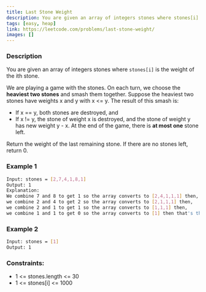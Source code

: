 ```yaml
---
title: Last Stone Weight
description: You are given an array of integers stones where stones[i] is the weight of the ith stone.
tags: [easy, heap]
link: https://leetcode.com/problems/last-stone-weight/
images: []
---
```


### Description

You are given an array of integers stones where `stones[i]` is the weight of the ith stone.

We are playing a game with the stones. On each turn, we choose the **heaviest two stones** and smash them together. Suppose the heaviest two stones have weights x and y with x <= y. The result of this smash is:

- If x == y, both stones are destroyed, and
- If x != y, the stone of weight x is destroyed, and the stone of weight y has new weight y - x.
At the end of the game, there is **at most one** stone left.

Return the weight of the last remaining stone. If there are no stones left, return 0.

### Example 1

```bash
Input: stones = [2,7,4,1,8,1]
Output: 1
Explanation: 
We combine 7 and 8 to get 1 so the array converts to [2,4,1,1,1] then,
we combine 2 and 4 to get 2 so the array converts to [2,1,1,1] then,
we combine 2 and 1 to get 1 so the array converts to [1,1,1] then,
we combine 1 and 1 to get 0 so the array converts to [1] then that's the value of the last stone.
```

### Example 2

```bash
Input: stones = [1]
Output: 1
```

### Constraints:

- 1 <= stones.length <= 30 
- 1 <= stones[i] <= 1000